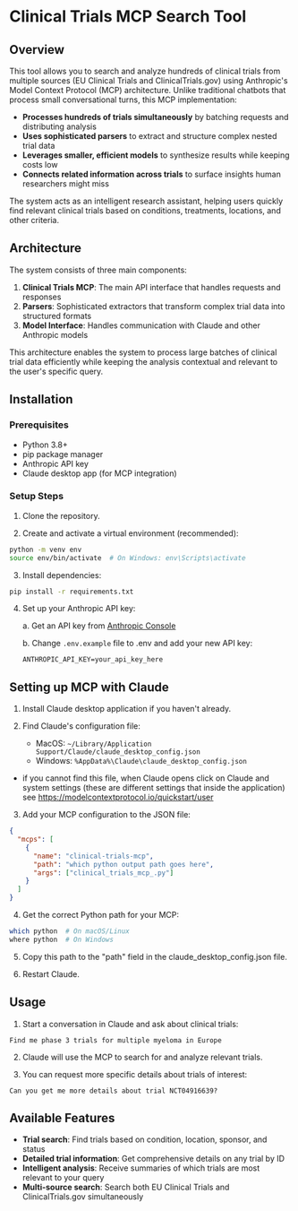 # Clinical Trials MCP Search Tool

## Overview

This tool allows you to search and analyze hundreds of clinical trials from multiple sources (EU Clinical Trials and ClinicalTrials.gov) using Anthropic's Model Context Protocol (MCP) architecture. Unlike traditional chatbots that process small conversational turns, this MCP implementation:

- **Processes hundreds of trials simultaneously** by batching requests and distributing analysis
- **Uses sophisticated parsers** to extract and structure complex nested trial data
- **Leverages smaller, efficient models** to synthesize results while keeping costs low
- **Connects related information across trials** to surface insights human researchers might miss

The system acts as an intelligent research assistant, helping users quickly find relevant clinical trials based on conditions, treatments, locations, and other criteria.

## Architecture

The system consists of three main components:

1. **Clinical Trials MCP**: The main API interface that handles requests and responses
2. **Parsers**: Sophisticated extractors that transform complex trial data into structured formats
3. **Model Interface**: Handles communication with Claude and other Anthropic models

This architecture enables the system to process large batches of clinical trial data efficiently while keeping the analysis contextual and relevant to the user's specific query.

## Installation

### Prerequisites

- Python 3.8+
- pip package manager
- Anthropic API key
- Claude desktop app (for MCP integration)

### Setup Steps

1. Clone the repository.

2. Create and activate a virtual environment (recommended):

```bash
python -m venv env
source env/bin/activate  # On Windows: env\Scripts\activate
```

3. Install dependencies:

```bash
pip install -r requirements.txt
```

4. Set up your Anthropic API key:

   a. Get an API key from [Anthropic Console](https://console.anthropic.com/)
   
   b. Change `.env.example` file to .env and add your new API key:
   
   ```
   ANTHROPIC_API_KEY=your_api_key_here
   ```

## Setting up MCP with Claude

1. Install Claude desktop application if you haven't already.

2. Find Claude's configuration file:
   - MacOS: `~/Library/Application Support/Claude/claude_desktop_config.json`
   - Windows: `%AppData%\Claude\claude_desktop_config.json`

* if you cannot find this file, when Claude opens click on Claude and system settings (these are different settings that inside the application) see https://modelcontextprotocol.io/quickstart/user

3. Add your MCP configuration to the JSON file:

```json
{
  "mcps": [
    {
      "name": "clinical-trials-mcp",
      "path": "which python output path goes here", 
      "args": ["clinical_trials_mcp_.py"]
    }
  ]
}
```

4. Get the correct Python path for your MCP:

```bash
which python  # On macOS/Linux
where python  # On Windows
```

5. Copy this path to the "path" field in the claude_desktop_config.json file.

6. Restart Claude.

## Usage

1. Start a conversation in Claude and ask about clinical trials:

```
Find me phase 3 trials for multiple myeloma in Europe
```

2. Claude will use the MCP to search for and analyze relevant trials.

3. You can request more specific details about trials of interest:

```
Can you get me more details about trial NCT04916639?
```

## Available Features

- **Trial search**: Find trials based on condition, location, sponsor, and status
- **Detailed trial information**: Get comprehensive details on any trial by ID
- **Intelligent analysis**: Receive summaries of which trials are most relevant to your query
- **Multi-source search**: Search both EU Clinical Trials and ClinicalTrials.gov simultaneously
